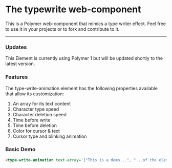 # The typewrite web-component
This is a Polymer web-component that mimics a type writer effect.
Feel free to use it in your projects or to fork and contribute to it.

----
### Updates
This Element is currently using Polymer 1 but will be updated shortly to the latest version.

### Features
The type-write-animation element has the following properties available that allow its customization:

1. An array for its text content
2. Character type speed
3. Character deletion speed
4. Time before write
5. Time before deletion
6. Color for cursor & text
7. Cursor type and blinking animation


### Basic Demo
<!--
```
<custom-element-demo>
  <template>
    <link rel="import" href="type-write-animation.html">
    <next-code-block></next-code-block>
  </template>
</custom-element-demo>
```
-->
```html
<type-write-animation text-array='["This is a demo...", "...of the element"]'></type-write-animation>
```
